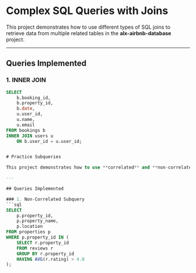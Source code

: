 # Complex SQL Queries with Joins

This project demonstrates how to use different types of SQL joins to retrieve data from multiple related tables in the **alx-airbnb-database** project.

---

## Queries Implemented

### 1. INNER JOIN
```sql
SELECT 
    b.booking_id,
    b.property_id,
    b.date,
    u.user_id,
    u.name,
    u.email
FROM bookings b
INNER JOIN users u 
    ON b.user_id = u.user_id;


# Practice Subqueries

This project demonstrates how to use **correlated** and **non-correlated subqueries** in SQL within the **alx-airbnb-database** project.

---

## Queries Implemented

### 1. Non-Correlated Subquery
```sql
SELECT 
    p.property_id,
    p.property_name,
    p.location
FROM properties p
WHERE p.property_id IN (
    SELECT r.property_id
    FROM reviews r
    GROUP BY r.property_id
    HAVING AVG(r.rating) > 4.0
);

